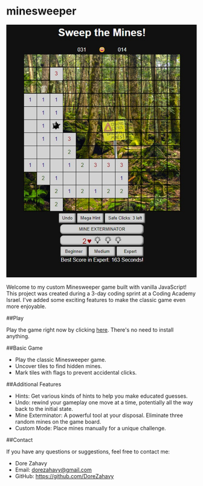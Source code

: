 # minesweeper
![Minesweeper Screenshot](img/minesweeper.jpg)

Welcome to my custom Minesweeper game built with vanilla JavaScript! This project was created during a 3-day coding sprint at a Coding Academy Israel. I've added some exciting features to make the classic game even more enjoyable.

##Play

Play the game right now by clicking [here](https://dorezahavy.github.io/minesweeper/). There's no need to install anything.

##Basic Game

* Play the classic Minesweeper game.
* Uncover tiles to find hidden mines.
* Mark tiles with flags to prevent accidental clicks.

##Additional Features

* Hints: Get various kinds of hints to help you make educated guesses.
* Undo: rewind your gameplay one move at a time, potentially all the way back to the initial state.
* Mine Exterminator: A powerful tool at your disposal. Eliminate three random mines on the game board.
* Custom Mode: Place mines manually for a unique challenge.

##Contact

If you have any questions or suggestions, feel free to contact me:
* Dore Zahavy
* Email: dorezahavy@gmail.com
* GitHub: https://github.com/DoreZahavy
